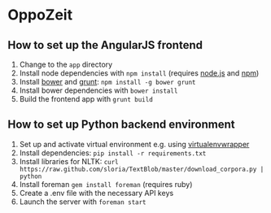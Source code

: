 OppoZeit
========

## How to set up the AngularJS frontend
1. Change to the `app` directory
2. Install node dependencies with `npm install` (requires [node.js] and [npm])
3. Install [bower] and [grunt]: `npm install -g bower grunt`
4. Install bower dependencies with `bower install`
5. Build the frontend app with `grunt build`

## How to set up Python backend environment
1. Set up and activate virtual environment e.g. using [virtualenvwrapper]
2. Install dependencies: `pip install -r requirements.txt`
3. Install libraries for NLTK: `curl https://raw.github.com/sloria/TextBlob/master/download_corpora.py | python`
4. Install foreman `gem install foreman` (requires ruby)
5. Create a .env file with the necessary API keys
6. Launch the server with `foreman start`

[node.js]: http://nodejs.org
[npm]: https://npmjs.org
[bower]: http://bower.io
[grunt]: http://gruntjs.com
[virtualenvwrapper]: https://pypi.python.org/pypi/virtualenvwrapper

